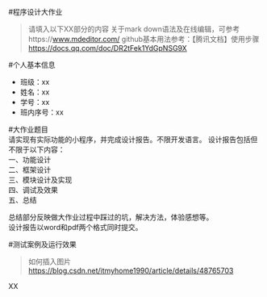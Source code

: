 #程序设计大作业

>请填入以下XX部分的内容
关于mark down语法及在线编辑，可参考https://www.mdeditor.com/
github基本用法参考：【腾讯文档】使用步骤
https://docs.qq.com/doc/DR2tFek1YdGpNSG9X

#个人基本信息

  - 班级：xx
  - 姓名：xx
  - 学号：xx
  - 班内序号：xx


#大作业题目  
请实现有实际功能的小程序，并完成设计报告。不限开发语言。
设计报告包括但不限于以下内容：  
一、功能设计  
二、框架设计  
三、模块设计及实现  
四、调试及效果  
五、总结  

总结部分反映做大作业过程中踩过的坑，解决方法，体验感想等。  
设计报告以word和pdf两个格式同时提交。  

#测试案例及运行效果

>如何插入图片<https://blog.csdn.net/itmyhome1990/article/details/48765703>

XX
